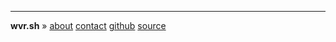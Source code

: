 - - -

**wvr.sh** » [about](/about) [contact](mailto:mitch@wvr.sh) [github](https://github.com/mitchweaver) [source](https://github.com/mitchweaver/wvr.sh)
